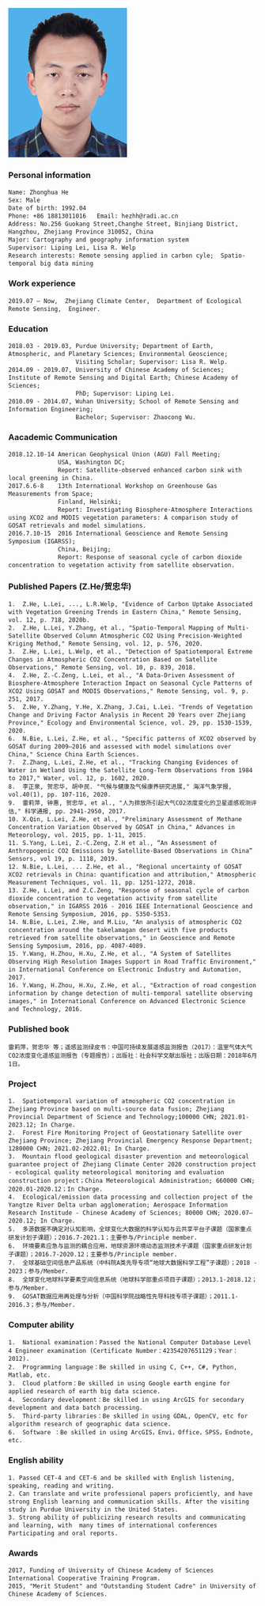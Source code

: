 ![image](./ZhonghuaHe.bmp)

### Personal information
    Name: Zhonghua He   
    Sex: Male   
    Date of birth: 1992.04
    Phone: +86 18813011016   Email: hezhh@radi.ac.cn
    Address: No.256 Guokang Street,Changhe Street, Binjiang District, Hangzhou, Zhejiang Province 310052, China
    Major: Cartography and geography information system
    Supervisor: Liping Lei, Lisa R. Welp
    Research interests: Remote sensing applied in carbon cyle;  Spatio-temporal big data mining
    
### Work experience
    2019.07 – Now,  Zhejiang Climate Center,  Department of Ecological Remote Sensing,  Engineer. 

### Education 
    2018.03 - 2019.03, Purdue University; Department of Earth, Atmospheric, and Planetary Sciences; Environmental Geoscience;
                       Visiting Scholar; Supervisor: Lisa R. Welp.
    2014.09 - 2019.07, University of Chinese Academy of Sciences; Institute of Remote Sensing and Digital Earth; Chinese Academy of Sciences; 
                       PhD; Supervisor: Liping Lei.
    2010.09 - 2014.07, Wuhan University; School of Remote Sensing and Information Engineering;
                       Bachelor; Supervisor: Zhaocong Wu.

### Aacademic Communication
    2018.12.10-14 American Geophysical Union (AGU) Fall Meeting; 
                  USA, Washington DC;
                  Report: Satellite-observed enhanced carbon sink with local greening in China.
    2017.6.6-8    13th International Workshop on Greenhouse Gas Measurements from Space; 
                  Finland, Helsinki;
                  Report: Investigating Biosphere-Atmosphere Interactions using XCO2 and MODIS vegetation parameters: A comparison study of GOSAT retrievals and model simulations.
    2016.7.10-15  2016 International Geoscience and Remote Sensing Symposium (IGARSS); 
                  China, Beijing;
                  Report: Response of seasonal cycle of carbon dioxide concentration to vegetation activity from satellite observation.

### Published Papers (Z.He/贺忠华)     
    1.	Z.He, L.Lei, ..., L.R.Welp, "Evidence of Carbon Uptake Associated with Vegetation Greening Trends in Eastern China," Remote Sensing, vol. 12, p. 718, 2020b.
    2.	Z.He, L.Lei, Y.Zhang, et al., "Spatio-Temporal Mapping of Multi-Satellite Observed Column Atmospheric CO2 Using Precision-Weighted Kriging Method," Remote Sensing, vol. 12, p. 576, 2020.
    3.	Z.He, L.Lei, L.Welp, et al., "Detection of Spatiotemporal Extreme Changes in Atmospheric CO2 Concentration Based on Satellite Observations," Remote Sensing, vol. 10, p. 839, 2018.
    4.	Z.He, Z.-C.Zeng, L.Lei, et al., "A Data-Driven Assessment of Biosphere-Atmosphere Interaction Impact on Seasonal Cycle Patterns of XCO2 Using GOSAT and MODIS Observations," Remote Sensing, vol. 9, p. 251, 2017.
    5.	Z.He, Y.Zhang, Y.He, X.Zhang, J.Cai, L.Lei. "Trends of Vegetation Change and Driving Factor Analysis in Recent 20 Years over Zhejiang Province," Ecology and Environmental Science, vol. 29, pp. 1530-1539, 2020.
    6.	N.Bie, L.Lei, Z.He, et al., "Specific patterns of XCO2 observed by GOSAT during 2009–2016 and assessed with model simulations over China," Science China Earth Sciences.
    7.	Z.Zhang, L.Lei, Z.He, et al., "Tracking Changing Evidences of Water in Wetland Using the Satellite Long-Term Observations from 1984 to 2017," Water, vol. 12, p. 1602, 2020.
    8.	李正泉, 贺忠华, 胡中民. "气候与健康及气候康养研究进展," 海洋气象学报, vol.40(1), pp. 107-116, 2020.
    9.	雷莉萍, 钟惠, 贺忠华, et al., "人为排放所引起大气CO2浓度变化的卫星遥感观测评估," 科学通报, pp. 2941-2950, 2017.
    10.	X.Qin, L.Lei, Z.He, et al., "Preliminary Assessment of Methane Concentration Variation Observed by GOSAT in China," Advances in Meteorology, vol. 2015, pp. 1-11, 2015.
    11.	S.Yang, L.Lei, Z.-C.Zeng, Z.H et al., “An Assessment of Anthropogenic CO2 Emissions by Satellite-Based Observations in China” Sensors, vol 19, p. 1118, 2019.
    12.	N.Bie, L.Lei, ... Z.He, et al., "Regional uncertainty of GOSAT XCO2 retrievals in China: quantification and attribution," Atmospheric Measurement Techniques, vol. 11, pp. 1251-1272, 2018.
    13.	Z.He, L.Lei, and Z.C.Zeng, "Response of seasonal cycle of carbon dioxide concentration to vegetation activity from satellite observation," in IGARSS 2016 - 2016 IEEE International Geoscience and Remote Sensing Symposium, 2016, pp. 5350-5353.
    14.	N.Bie, L.Lei, Z.He, and M.Liu, "An analysis of atmospheric CO2 concentration around the takelamagan desert with five products retrieved from satellite observations," in Geoscience and Remote Sensing Symposium, 2016, pp. 4087-4089.
    15.	Y.Wang, H.Zhou, H.Xu, Z.He, et al., "A System of Satellites Observing High Resolution Images Support in Road Traffic Environment," in International Conference on Electronic Industry and Automation, 2017. 
    16.	Y.Wang, H.Zhou, H.Xu, Z.He, et al., "Extraction of road congestion information by change detection of multi-temporal satellite observing images," in International Conference on Advanced Electronic Science and Technology, 2016. 

### Published book   
    雷莉萍，贺忠华 等；遥感监测绿皮书：中国可持续发展遥感监测报告（2017）：温室气体大气CO2浓度变化遥感监测报告（专题报告）；出版社：社会科学文献出版社；出版日期：2018年6月1日。
    
### Project   
    1.  Spatiotemporal variation of atmospheric CO2 concentration in Zhejiang Province based on multi-source data fusion; Zhejiang Provincial Department of Science and Technology;100000 CHN; 2021.01-2023.12; In Charge.
    2.  Forest Fire Monitoring Project of Geostationary Satellite over Zhejiang Province; Zhejiang Provincial Emergency Response Department; 1280000 CHN; 2021.02-2022.01; In Charge.
    3.	Mountain flood geological disaster prevention and meteorological guarantee project of Zhejiang Climate Center 2020 construction project - ecological quality meteorological monitoring and evaluation construction project；China Meteorological Administration; 660000 CHN; 2020.01-2020.12；In Charge.
    4.  Ecological/emission data processing and collection project of the Yangtze River Delta urban agglomeration; Aerospace Information Research Institude - Chinese Academy of Sciences; 80000 CHN; 2020.07–2020.12; In Charge.
    5.	多源数据不确定对认知影响，全球变化大数据的科学认知与云共享平台子课题（国家重点研发计划子课题）；2016.7-2021.1；主要参与/Principle member.
    6.	环境要素应急与监测的耦合应用，地球资源环境动态监测技术子课题（国家重点研发计划子课题）；2016.7-2020.12；主要参与/Principle member.
    7.	全球基础空间信息产品系统（中科院A类先导专项“地球大数据科学工程”子课题）；2018 - 2023；参与/Member.
    8.	全球变化地球科学要素空间信息系统（地球科学部重点项目子课题）；2013.1-2018.12；参与/Member.
    9.	GOSAT数据应用再处理与分析（中国科学院战略性先导科技专项子课题）；2011.1-2016.3；参与/Member.
 
### Computer ability 
    1.	National examination：Passed the National Computer Database Level 4 Engineer examination (Certificate Number：42354207651129；Year：2012).
    2.	Programming language：Be skilled in using C, C++, C#, Python, Matlab, etc.
    3.	Cloud platform：Be skilled in using Google earth engine for applied research of earth big data science.
    4.	Secondary development：Be skilled in using ArcGIS for secondary development and data batch processing.
    5.	Third-party libraries：Be skilled in using GDAL, OpenCV, etc for algorithm research of geographic data science.
    6.	Software ：Be skilled in using ArcGIS，Envi，Office，SPSS，Endnote, etc.

### English ability 
    1. Passed CET-4 and CET-6 and be skilled with English listening, speaking, reading and writing.
    2. Can translate and write professional papers proficiently, and have strong English learning and communication skills. After the visiting study in Purdue University in the United States.
    3. Strong ability of publicizing research results and communicating and learning, with  many times of international conferences Participating and oral reports.

### Awards
    2017, Funding of University of Chinese Academy of Sciences International Cooperative Training Program.
    2015, "Merit Student" and "Outstanding Student Cadre" in University of Chinese Academy of Sciences.
